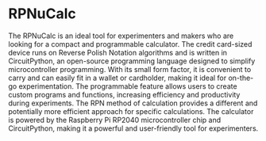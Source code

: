 # RPNuCalc
The RPNuCalc is an ideal tool for experimenters and makers who are looking for a compact and programmable calculator. The credit card-sized device runs on Reverse Polish Notation algorithms and is written in CircuitPython, an open-source programming language designed to simplify microcontroller programming. With its small form factor, it is convenient to carry and can easily fit in a wallet or cardholder, making it ideal for on-the-go experimentation. The programmable feature allows users to create custom programs and functions, increasing efficiency and productivity during experiments. The RPN method of calculation provides a different and potentially more efficient approach for specific calculations. The calculator is powered by the Raspberry Pi RP2040 microcontroller chip and CircuitPython, making it a powerful and user-friendly tool for experimenters.
